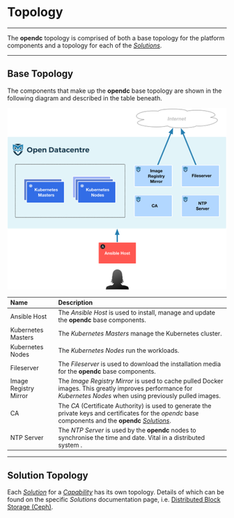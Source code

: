 # Topology
___

The **opendc** topology is comprised of both a base topology for the platform components and a topology for each of the [*Solutions*](../reference/solution.md).
___


## Base Topology

The components that make up the **opendc** base topology are shown in the following diagram and described in the table beneath.

<img src="images/opendc_base_topology.png" alt="opendc base topology" width="726"/>

| Name                  | Description             |
|:----------------------|:------------------------|
| Ansible Host          | The *Ansible Host* is used to install, manage and update the **opendc** base components. |
| Kubernetes Masters    | The *Kubernetes Masters* manage the Kubernetes cluster. |
| Kubernetes Nodes      | The *Kubernetes Nodes* run the workloads. |
| Fileserver            | The *Fileserver* is used to download the installation media for the **opendc** base components. |
| Image Registry Mirror | The *Image Registry Mirror* is used to cache pulled Docker images.  This greatly improves performance for *Kubernetes Nodes* when using previously pulled images. |
| CA                    | The *CA* (Certificate Authority) is used to generate the private keys and certificates for the *opendc* base components and the **opendc** [*Solutions*](../reference/solution.md). |
| NTP Server            | The *NTP Server* is used by the **opendc** nodes to synchronise the time and date.  Vital in a distributed system . |
___


## Solution Topology

Each [*Solution*](../reference/solution.md) for a [*Capability*](../reference/capability.md) has its own topology.  Details of which can be found on the specific *Solutions* documentation page, i.e. [Distributed Block Storage (Ceph)](../reference/solutions/distributed_block_storage_ceph.md#topology).




